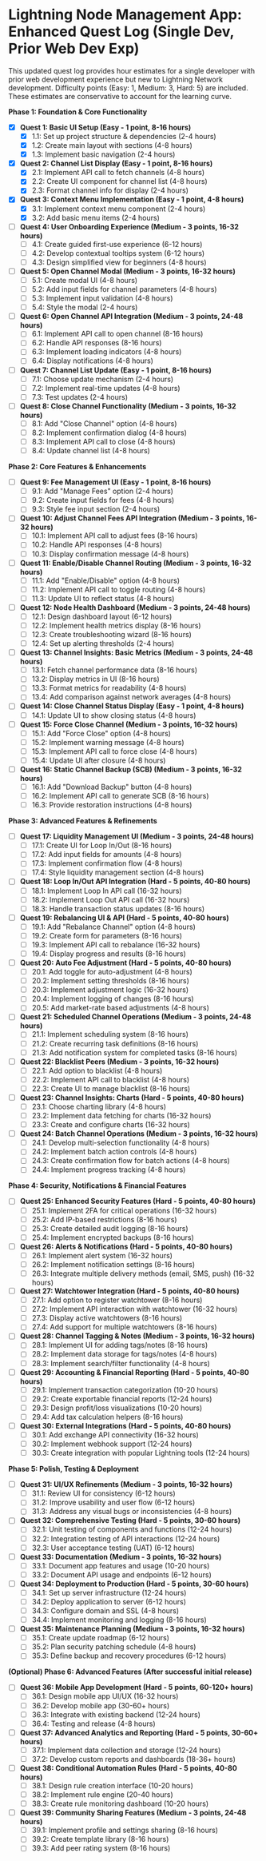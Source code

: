 # Lightning Node Management App: Enhanced Quest Log (Single Dev, Prior Web Dev Exp)

This updated quest log provides hour estimates for a single developer with prior web development experience but new to Lightning Network development. Difficulty points (Easy: 1, Medium: 3, Hard: 5) are included. These estimates are conservative to account for the learning curve.

**Phase 1: Foundation & Core Functionality**

- [x] **Quest 1: Basic UI Setup (Easy - 1 point, 8-16 hours)**
  - [x] 1.1: Set up project structure & dependencies (2-4 hours)
  - [x] 1.2: Create main layout with sections (4-8 hours)
  - [x] 1.3: Implement basic navigation (2-4 hours)
- [x] **Quest 2: Channel List Display (Easy - 1 point, 8-16 hours)**
  - [x] 2.1: Implement API call to fetch channels (4-8 hours)
  - [x] 2.2: Create UI component for channel list (4-8 hours)
  - [x] 2.3: Format channel info for display (2-4 hours)
- [x] **Quest 3: Context Menu Implementation (Easy - 1 point, 4-8 hours)**
  - [x] 3.1: Implement context menu component (2-4 hours)
  - [x] 3.2: Add basic menu items (2-4 hours)
- [ ] **Quest 4: User Onboarding Experience (Medium - 3 points, 16-32 hours)**
  - [ ] 4.1: Create guided first-use experience (6-12 hours)
  - [ ] 4.2: Develop contextual tooltips system (6-12 hours)
  - [ ] 4.3: Design simplified view for beginners (4-8 hours)
- [ ] **Quest 5: Open Channel Modal (Medium - 3 points, 16-32 hours)**
  - [ ] 5.1: Create modal UI (4-8 hours)
  - [ ] 5.2: Add input fields for channel parameters (4-8 hours)
  - [ ] 5.3: Implement input validation (4-8 hours)
  - [ ] 5.4: Style the modal (2-4 hours)
- [ ] **Quest 6: Open Channel API Integration (Medium - 3 points, 24-48 hours)**
  - [ ] 6.1: Implement API call to open channel (8-16 hours)
  - [ ] 6.2: Handle API responses (8-16 hours)
  - [ ] 6.3: Implement loading indicators (4-8 hours)
  - [ ] 6.4: Display notifications (4-8 hours)
- [ ] **Quest 7: Channel List Update (Easy - 1 point, 8-16 hours)**
  - [ ] 7.1: Choose update mechanism (2-4 hours)
  - [ ] 7.2: Implement real-time updates (4-8 hours)
  - [ ] 7.3: Test updates (2-4 hours)
- [ ] **Quest 8: Close Channel Functionality (Medium - 3 points, 16-32 hours)**
  - [ ] 8.1: Add "Close Channel" option (4-8 hours)
  - [ ] 8.2: Implement confirmation dialog (4-8 hours)
  - [ ] 8.3: Implement API call to close (4-8 hours)
  - [ ] 8.4: Update channel list (4-8 hours)

**Phase 2: Core Features & Enhancements**

- [ ] **Quest 9: Fee Management UI (Easy - 1 point, 8-16 hours)**
  - [ ] 9.1: Add "Manage Fees" option (2-4 hours)
  - [ ] 9.2: Create input fields for fees (4-8 hours)
  - [ ] 9.3: Style fee input section (2-4 hours)
- [ ] **Quest 10: Adjust Channel Fees API Integration (Medium - 3 points, 16-32 hours)**
  - [ ] 10.1: Implement API call to adjust fees (8-16 hours)
  - [ ] 10.2: Handle API responses (4-8 hours)
  - [ ] 10.3: Display confirmation message (4-8 hours)
- [ ] **Quest 11: Enable/Disable Channel Routing (Medium - 3 points, 16-32 hours)**
  - [ ] 11.1: Add "Enable/Disable" option (4-8 hours)
  - [ ] 11.2: Implement API call to toggle routing (4-8 hours)
  - [ ] 11.3: Update UI to reflect status (4-8 hours)
- [ ] **Quest 12: Node Health Dashboard (Medium - 3 points, 24-48 hours)**
  - [ ] 12.1: Design dashboard layout (6-12 hours)
  - [ ] 12.2: Implement health metrics display (8-16 hours)
  - [ ] 12.3: Create troubleshooting wizard (8-16 hours)
  - [ ] 12.4: Set up alerting thresholds (2-4 hours)
- [ ] **Quest 13: Channel Insights: Basic Metrics (Medium - 3 points, 24-48 hours)**
  - [ ] 13.1: Fetch channel performance data (8-16 hours)
  - [ ] 13.2: Display metrics in UI (8-16 hours)
  - [ ] 13.3: Format metrics for readability (4-8 hours)
  - [ ] 13.4: Add comparison against network averages (4-8 hours)
- [ ] **Quest 14: Close Channel Status Display (Easy - 1 point, 4-8 hours)**
  - [ ] 14.1: Update UI to show closing status (4-8 hours)
- [ ] **Quest 15: Force Close Channel (Medium - 3 points, 16-32 hours)**
  - [ ] 15.1: Add "Force Close" option (4-8 hours)
  - [ ] 15.2: Implement warning message (4-8 hours)
  - [ ] 15.3: Implement API call to force close (4-8 hours)
  - [ ] 15.4: Update UI after closure (4-8 hours)
- [ ] **Quest 16: Static Channel Backup (SCB) (Medium - 3 points, 16-32 hours)**
  - [ ] 16.1: Add "Download Backup" button (4-8 hours)
  - [ ] 16.2: Implement API call to generate SCB (8-16 hours)
  - [ ] 16.3: Provide restoration instructions (4-8 hours)

**Phase 3: Advanced Features & Refinements**

- [ ] **Quest 17: Liquidity Management UI (Medium - 3 points, 24-48 hours)**
  - [ ] 17.1: Create UI for Loop In/Out (8-16 hours)
  - [ ] 17.2: Add input fields for amounts (4-8 hours)
  - [ ] 17.3: Implement confirmation flow (4-8 hours)
  - [ ] 17.4: Style liquidity management section (4-8 hours)
- [ ] **Quest 18: Loop In/Out API Integration (Hard - 5 points, 40-80 hours)**
  - [ ] 18.1: Implement Loop In API call (16-32 hours)
  - [ ] 18.2: Implement Loop Out API call (16-32 hours)
  - [ ] 18.3: Handle transaction status updates (8-16 hours)
- [ ] **Quest 19: Rebalancing UI & API (Hard - 5 points, 40-80 hours)**
  - [ ] 19.1: Add "Rebalance Channel" option (4-8 hours)
  - [ ] 19.2: Create form for parameters (8-16 hours)
  - [ ] 19.3: Implement API call to rebalance (16-32 hours)
  - [ ] 19.4: Display progress and results (8-16 hours)
- [ ] **Quest 20: Auto Fee Adjustment (Hard - 5 points, 40-80 hours)**
  - [ ] 20.1: Add toggle for auto-adjustment (4-8 hours)
  - [ ] 20.2: Implement setting thresholds (8-16 hours)
  - [ ] 20.3: Implement adjustment logic (16-32 hours)
  - [ ] 20.4: Implement logging of changes (8-16 hours)
  - [ ] 20.5: Add market-rate based adjustments (4-8 hours)
- [ ] **Quest 21: Scheduled Channel Operations (Medium - 3 points, 24-48 hours)**
  - [ ] 21.1: Implement scheduling system (8-16 hours)
  - [ ] 21.2: Create recurring task definitions (8-16 hours)
  - [ ] 21.3: Add notification system for completed tasks (8-16 hours)
- [ ] **Quest 22: Blacklist Peers (Medium - 3 points, 16-32 hours)**
  - [ ] 22.1: Add option to blacklist (4-8 hours)
  - [ ] 22.2: Implement API call to blacklist (4-8 hours)
  - [ ] 22.3: Create UI to manage blacklist (8-16 hours)
- [ ] **Quest 23: Channel Insights: Charts (Hard - 5 points, 40-80 hours)**
  - [ ] 23.1: Choose charting library (4-8 hours)
  - [ ] 23.2: Implement data fetching for charts (16-32 hours)
  - [ ] 23.3: Create and configure charts (16-32 hours)
- [ ] **Quest 24: Batch Channel Operations (Medium - 3 points, 16-32 hours)**
  - [ ] 24.1: Develop multi-selection functionality (4-8 hours)
  - [ ] 24.2: Implement batch action controls (4-8 hours)
  - [ ] 24.3: Create confirmation flow for batch actions (4-8 hours)
  - [ ] 24.4: Implement progress tracking (4-8 hours)

**Phase 4: Security, Notifications & Financial Features**

- [ ] **Quest 25: Enhanced Security Features (Hard - 5 points, 40-80 hours)**
  - [ ] 25.1: Implement 2FA for critical operations (16-32 hours)
  - [ ] 25.2: Add IP-based restrictions (8-16 hours)
  - [ ] 25.3: Create detailed audit logging (8-16 hours)
  - [ ] 25.4: Implement encrypted backups (8-16 hours)
- [ ] **Quest 26: Alerts & Notifications (Hard - 5 points, 40-80 hours)**
  - [ ] 26.1: Implement alert system (16-32 hours)
  - [ ] 26.2: Implement notification settings (8-16 hours)
  - [ ] 26.3: Integrate multiple delivery methods (email, SMS, push) (16-32 hours)
- [ ] **Quest 27: Watchtower Integration (Hard - 5 points, 40-80 hours)**
  - [ ] 27.1: Add option to register watchtower (8-16 hours)
  - [ ] 27.2: Implement API interaction with watchtower (16-32 hours)
  - [ ] 27.3: Display active watchtowers (8-16 hours)
  - [ ] 27.4: Add support for multiple watchtowers (8-16 hours)
- [ ] **Quest 28: Channel Tagging & Notes (Medium - 3 points, 16-32 hours)**
  - [ ] 28.1: Implement UI for adding tags/notes (8-16 hours)
  - [ ] 28.2: Implement data storage for tags/notes (4-8 hours)
  - [ ] 28.3: Implement search/filter functionality (4-8 hours)
- [ ] **Quest 29: Accounting & Financial Reporting (Hard - 5 points, 40-80 hours)**
  - [ ] 29.1: Implement transaction categorization (10-20 hours)
  - [ ] 29.2: Create exportable financial reports (12-24 hours)
  - [ ] 29.3: Design profit/loss visualizations (10-20 hours)
  - [ ] 29.4: Add tax calculation helpers (8-16 hours)
- [ ] **Quest 30: External Integrations (Hard - 5 points, 40-80 hours)**
  - [ ] 30.1: Add exchange API connectivity (16-32 hours)
  - [ ] 30.2: Implement webhook support (12-24 hours)
  - [ ] 30.3: Create integration with popular Lightning tools (12-24 hours)

**Phase 5: Polish, Testing & Deployment**

- [ ] **Quest 31: UI/UX Refinements (Medium - 3 points, 16-32 hours)**
  - [ ] 31.1: Review UI for consistency (6-12 hours)
  - [ ] 31.2: Improve usability and user flow (6-12 hours)
  - [ ] 31.3: Address any visual bugs or inconsistencies (4-8 hours)
- [ ] **Quest 32: Comprehensive Testing (Hard - 5 points, 30-60 hours)**
  - [ ] 32.1: Unit testing of components and functions (12-24 hours)
  - [ ] 32.2: Integration testing of API interactions (12-24 hours)
  - [ ] 32.3: User acceptance testing (UAT) (6-12 hours)
- [ ] **Quest 33: Documentation (Medium - 3 points, 16-32 hours)**
  - [ ] 33.1: Document app features and usage (10-20 hours)
  - [ ] 33.2: Document API usage and endpoints (6-12 hours)
- [ ] **Quest 34: Deployment to Production (Hard - 5 points, 30-60 hours)**
  - [ ] 34.1: Set up server infrastructure (12-24 hours)
  - [ ] 34.2: Deploy application to server (6-12 hours)
  - [ ] 34.3: Configure domain and SSL (4-8 hours)
  - [ ] 34.4: Implement monitoring and logging (8-16 hours)
- [ ] **Quest 35: Maintenance Planning (Medium - 3 points, 16-32 hours)**
  - [ ] 35.1: Create update roadmap (6-12 hours)
  - [ ] 35.2: Plan security patching schedule (4-8 hours)
  - [ ] 35.3: Define backup and recovery procedures (6-12 hours)

**(Optional) Phase 6: Advanced Features (After successful initial release)**

- [ ] **Quest 36: Mobile App Development (Hard - 5 points, 60-120+ hours)**
  - [ ] 36.1: Design mobile app UI/UX (16-32 hours)
  - [ ] 36.2: Develop mobile app (30-60+ hours)
  - [ ] 36.3: Integrate with existing backend (12-24 hours)
  - [ ] 36.4: Testing and release (4-8 hours)
- [ ] **Quest 37: Advanced Analytics and Reporting (Hard - 5 points, 30-60+ hours)**
  - [ ] 37.1: Implement data collection and storage (12-24 hours)
  - [ ] 37.2: Develop custom reports and dashboards (18-36+ hours)
- [ ] **Quest 38: Conditional Automation Rules (Hard - 5 points, 40-80 hours)**
  - [ ] 38.1: Design rule creation interface (10-20 hours)
  - [ ] 38.2: Implement rule engine (20-40 hours)
  - [ ] 38.3: Create rule monitoring dashboard (10-20 hours)
- [ ] **Quest 39: Community Sharing Features (Medium - 3 points, 24-48 hours)**
  - [ ] 39.1: Implement profile and settings sharing (8-16 hours)
  - [ ] 39.2: Create template library (8-16 hours)
  - [ ] 39.3: Add peer rating system (8-16 hours)
